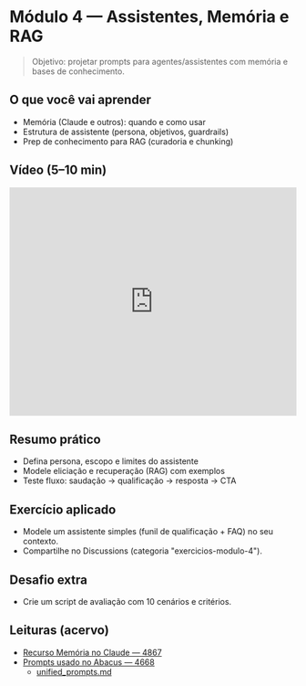 # Módulo 4 — Assistentes, Memória e RAG

> Objetivo: projetar prompts para agentes/assistentes com memória e bases de conhecimento.

## O que você vai aprender
- Memória (Claude e outros): quando e como usar
- Estrutura de assistente (persona, objetivos, guardrails)
- Prep de conhecimento para RAG (curadoria e chunking)

## Vídeo (5–10 min)
<iframe width="100%" height="400" src="https://www.youtube.com/embed/XXXXXXXXXXX" title="Assistentes e RAG" frameborder="0" allowfullscreen></iframe>

## Resumo prático
- Defina persona, escopo e limites do assistente
- Modele eliciação e recuperação (RAG) com exemplos
- Teste fluxo: saudação → qualificação → resposta → CTA

## Exercício aplicado
- Modele um assistente simples (funil de qualificação + FAQ) no seu contexto.
- Compartilhe no Discussions (categoria "exercicios-modulo-4").

## Desafio extra
- Crie um script de avaliação com 10 cenários e critérios.

## Leituras (acervo)

- [Recurso Memória no Claude — 4867](data/2494987106/4867/content.txt)
- [Prompts usado no Abacus — 4668](data/2494987106/4668/content.txt)
  - [unified_prompts.md](data/2494987106/4668/unified_prompts.md)
